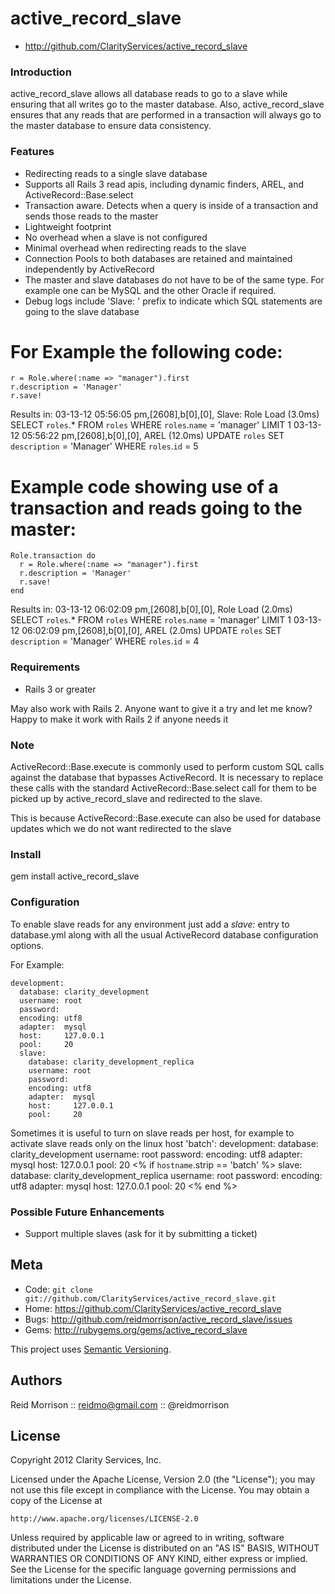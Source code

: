active_record_slave
===================

* http://github.com/ClarityServices/active_record_slave

### Introduction

active_record_slave allows all database reads to go to a slave while ensuring
that all writes go to the master database. Also, active_record_slave ensures that
any reads that are performed in a transaction will always go to the master
database to ensure data consistency.

### Features

* Redirecting reads to a single slave database
* Supports all Rails 3 read apis, including dynamic finders, AREL, and ActiveRecord::Base.select
* Transaction aware. Detects when a query is inside of a transaction and sends
  those reads to the master
* Lightweight footprint
* No overhead when a slave is not configured
* Minimal overhead when redirecting reads to the slave
* Connection Pools to both databases are retained and maintained independently by ActiveRecord
* The master and slave databases do not have to be of the same type.
  For example one can be MySQL and the other Oracle if required.
* Debug logs include 'Slave: ' prefix to indicate which SQL statements are going
  to the slave database

# For Example the following code:
    r = Role.where(:name => "manager").first
    r.description = 'Manager'
    r.save!

Results in:
    03-13-12 05:56:05 pm,[2608],b[0],[0],  Slave: Role Load (3.0ms)  SELECT `roles`.* FROM `roles` WHERE `roles`.`name` = 'manager' LIMIT 1
    03-13-12 05:56:22 pm,[2608],b[0],[0],  AREL (12.0ms)  UPDATE `roles` SET `description` = 'Manager' WHERE `roles`.`id` = 5

# Example code showing use of a transaction and reads going to the master:
    Role.transaction do
      r = Role.where(:name => "manager").first
      r.description = 'Manager'
      r.save!
    end

Results in:
    03-13-12 06:02:09 pm,[2608],b[0],[0],  Role Load (2.0ms)  SELECT `roles`.* FROM `roles` WHERE `roles`.`name` = 'manager' LIMIT 1
    03-13-12 06:02:09 pm,[2608],b[0],[0],  AREL (2.0ms)  UPDATE `roles` SET `description` = 'Manager' WHERE `roles`.`id` = 4

### Requirements

* Rails 3 or greater

May also work with Rails 2. Anyone want to give it a try and let me know?
Happy to make it work with Rails 2 if anyone needs it

### Note

ActiveRecord::Base.execute is commonly used to perform custom SQL calls against
the database that bypasses ActiveRecord. It is necessary to replace these calls
with the standard ActiveRecord::Base.select call for them to be picked up by
active_record_slave and redirected to the slave.

This is because ActiveRecord::Base.execute can also be used for database updates
which we do not want redirected to the slave

### Install

  gem install active_record_slave

### Configuration

To enable slave reads for any environment just add a _slave:_ entry to database.yml
along with all the usual ActiveRecord database configuration options.

For Example:

    development:
      database: clarity_development
      username: root
      password:
      encoding: utf8
      adapter:  mysql
      host:     127.0.0.1
      pool:     20
      slave:
        database: clarity_development_replica
        username: root
        password:
        encoding: utf8
        adapter:  mysql
        host:     127.0.0.1
        pool:     20

Sometimes it is useful to turn on slave reads per host, for example to activate
slave reads only on the linux host 'batch':
    development:
      database: clarity_development
      username: root
      password:
      encoding: utf8
      adapter:  mysql
      host:     127.0.0.1
      pool:     20
    <% if `hostname`.strip == 'batch' %>
      slave:
        database: clarity_development_replica
        username: root
        password:
        encoding: utf8
        adapter:  mysql
        host:     127.0.0.1
        pool:     20
    <% end %>

### Possible Future Enhancements

* Support multiple slaves (ask for it by submitting a ticket)

Meta
----

* Code: `git clone git://github.com/ClarityServices/active_record_slave.git`
* Home: <https://github.com/ClarityServices/active_record_slave>
* Bugs: <http://github.com/reidmorrison/active_record_slave/issues>
* Gems: <http://rubygems.org/gems/active_record_slave>

This project uses [Semantic Versioning](http://semver.org/).

Authors
-------

Reid Morrison :: reidmo@gmail.com :: @reidmorrison

License
-------

Copyright 2012 Clarity Services, Inc.

Licensed under the Apache License, Version 2.0 (the "License");
you may not use this file except in compliance with the License.
You may obtain a copy of the License at

    http://www.apache.org/licenses/LICENSE-2.0

Unless required by applicable law or agreed to in writing, software
distributed under the License is distributed on an "AS IS" BASIS,
WITHOUT WARRANTIES OR CONDITIONS OF ANY KIND, either express or implied.
See the License for the specific language governing permissions and
limitations under the License.
